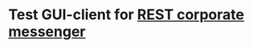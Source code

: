 # Test GUI-client for [REST corporate messenger](https://github.com/shchuko/corporate-messenger-rest-api)


